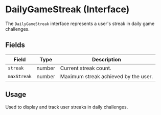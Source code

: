# DailyGameStreak (Interface)

The `DailyGameStreak` interface represents a user's streak in daily game challenges.

## Fields

| Field      | Type   | Description                           |
|------------|--------|---------------------------------------|
| `streak`   | number | Current streak count.                  |
| `maxStreak`| number | Maximum streak achieved by the user.   |

## Usage

Used to display and track user streaks in daily challenges.